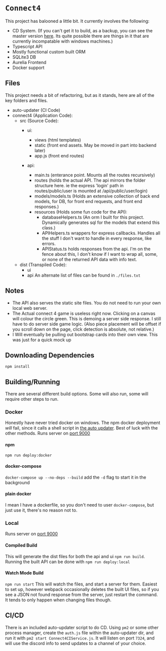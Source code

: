 # `Connect4`

This project has balooned a little bit. It currently involves the following:
- CD System. (If you can't get it to build, as a backup, you can see the master version [here](https://78y43y3ghfo7tyfgh43o74fye7w87fghw7fy.2406.clarkbains.com/). Its quite possible there are things in it that are currently incompatable with windows machines.)
- Typescript API
- Mostly functional custom built ORM
- SQLite3 DB
- Aurelia Frontend
- Docker support


## Files
This project needs a bit of refactoring, but as it stands, here are all of the key folders and files.
- auto-updater (CI Code)
- connect4 (Application Code):
    - src (Source Code):
        - ui:
            - views (html templates)
            - static (front end assets. May be moved in part into backend later)
            - app.js (front end routes)

        - api:
            - main.ts (enterance point. Mounts all the routes recursively)
            - routes (holds the actual API. The api mirrors the folder structure here. ie the express 'login' path in routes/public/user is mounted at /api/public/user/login)
            - models/models.ts (Holds an extensive collection of back end models, for DB, for front end requests, and front end responses.)
            - resources (Holds some fun code for the API):
                - databaseHelpers.ts (An orm I built for this project. Dynamically generates sql for the models that extend this class.)
                - APIHelpers.ts wrappers for express callbacks. Handles all the stuff I don't want to handle in every response, like errors.
                - APIStatus.ts holds responses from the api. I'm on the fence about this, I don't know if I want to wrap all, some, or none of the returned API data with info text. 
    - dist (Transpiled Code):
        - ui
        - api
An alternate list of files can be found in `./files.txt`

## Notes
- The API also serves the static site files. You do not need to run your own local web server.
- The Actual connect 4 game is useless right now. Clicking on a canvas will colour the circle green. This is demoing a server side response. I still have to do server side game logic. (Also piece placement will be offset if you scroll down on the page, click detection is absolute, not relative.)
- I Will eventually be pulling out bootstrap cards into their own view. This was just for a quick mock up

## Downloading Dependencies
`npm install`


## Building/Running
There are several different build options. Some will also run, some will require other steps to run.
### Docker
Honestly have never tried docker on windows. The npm docker deployment *will* fail, since it calls a shell script in [the auto updater](./auto-updater). Best of luck with the other methods. Runs server on [port 9000](http://localhost:9000)
#### npm
`npm run deploy:docker`
#### docker-compose
`docker-compose up --no-deps --build`
add the `-d` flag to start it in the background
#### plain docker
I mean I have a dockerfile, so you don't need to user `docker-compose`, but just use it, there's no reason not to.

### Local
Runs server on [port 9000](http://localhost:9000)
#### Compiled Build
This will generate the dist files for both the api and ui `npm run build`. Running the built API can be done with `npm run deploy:local`
#### Watch Mode Build
`npm run start`
This will watch the files, and start a server for them. Easiest to set up, however webpack occasionally deletes the built UI files, so if you see a JSON not found response from the server, just restart the command. It tends to only happen when changing files though.

## CI/CD
There is an included auto-updater script to do CD. Using `pm2` or some other process manager, create the `auth.js` file within the auto-updater dir, and run it with `pm2 start Connect4CIService.js`.  It will listen on port `7324`, and will use the discord info to send updates to a channel of your choice.